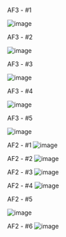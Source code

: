 AF3 - #1

![image](https://user-images.githubusercontent.com/64237760/144965085-8e0c7cd8-96e7-4e99-a4ce-01cf782ef314.png)

AF3 - #2

![image](https://user-images.githubusercontent.com/64237760/144963700-5352b934-3cf9-41a1-9fc5-2b6172fe0a8a.png)

AF3 - #3

![image](https://user-images.githubusercontent.com/64237760/144963747-56a9c98e-f015-4568-9048-a809a2bcf7c9.png)

AF3 - #4

![image](https://user-images.githubusercontent.com/64237760/144963804-7aa6a170-be1c-4cbc-ad11-9f2f590ecb1d.png)

AF3 - #5

![image](https://user-images.githubusercontent.com/64237760/144965041-3dbd37a4-445c-4ec5-875a-4a49d468e935.png)

AF2 - #1
![image](https://user-images.githubusercontent.com/64237760/143985485-7d7ec7e7-ede6-4426-9ba0-7c79b7225d6c.png)

AF2 - #2
![image](https://user-images.githubusercontent.com/64237760/143985564-29f540c2-6d56-4a69-895c-ac2b3f38de02.png)

AF2 - #3
![image](https://user-images.githubusercontent.com/64237760/143985598-989237d7-b388-40a0-bf82-2ee64a00de0c.png)

AF2 - #4
![image](https://user-images.githubusercontent.com/64237760/143985650-105c6d96-882c-4ec2-a7b0-214409ed9494.png)

AF2 - #5

![image](https://user-images.githubusercontent.com/64237760/143965673-0b2e88f2-7105-4282-bf23-c1f8706d5653.png)

AF2 - #6
![image](https://user-images.githubusercontent.com/64237760/143984972-da186077-ab66-4961-a65a-ac88242b79ca.png)

